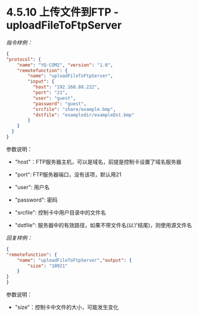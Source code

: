 # 4.5.10   上传文件到FTP - uploadFileToFtpServer

*指令样例：*

```json
{
"protocol": {
	"name": "YQ-COM2", "version": "1.0",
	"remotefunction": {
		"name": "uploadFileToFtpServer",
		"input": {
		  "host": "192.168.88.222",
		  "port": "21",
		  "user": "guest",
		  "password": "guest",    
		  "srcfile": "share/example.bmp",
		  "dstfile": "exampledir/exampleDst.bmp"
		}
	}
  }
}
```

参数说明：

- "host"：FTP服务器主机，可以是域名，前提是控制卡设置了域名服务器

- "port": FTP服务器端口，没有该项，默认用21

- "user": 用户名

- "password": 密码

- "srcfile": 控制卡中用户目录中的文件名

- "dstfile": 服务器中的有效路径，如果不带文件名(以‘/’结尾)，则使用源文件名


*回复样例：*

```json
{
"remotefunction": {
    "name": "uploadFileToFtpServer","output": {
        "size": "10921"
    }
}
}
```

参数说明：

* "size"：控制卡中文件的大小，可能发生变化

 